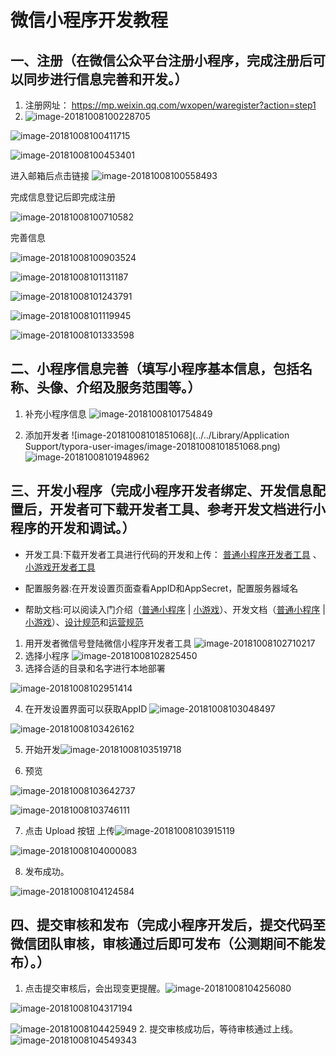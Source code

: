 # 微信小程序开发教程

## 一、注册（在微信公众平台注册小程序，完成注册后可以同步进行信息完善和开发。）

1. 注册网址： https://mp.weixin.qq.com/wxopen/waregister?action=step1
2. ![image-20181008100228705](https://ws4.sinaimg.cn/large/006tNbRwly1fw0l5cemmgj31kw11j7bw.jpg)

![image-20181008100411715](https://ws2.sinaimg.cn/large/006tNbRwly1fw0l7288oaj31kw11fn4y.jpg)

![image-20181008100453401](https://ws2.sinaimg.cn/large/006tNbRwly1fw0l7rv08gj31kw0wetdn.jpg)

进入邮箱后点击链接 ![image-20181008100558493](https://ws3.sinaimg.cn/large/006tNbRwly1fw0l8xao9cj31a40qigpg.jpg)

完成信息登记后即完成注册

![image-20181008100710582](https://ws2.sinaimg.cn/large/006tNbRwly1fw0la5jzr4j3110136q7q.jpg)

完善信息

![image-20181008100903524](https://ws1.sinaimg.cn/large/006tNbRwly1fw0lc4hqp7j312614kwk1.jpg)

![image-20181008101131187](https://ws1.sinaimg.cn/large/006tNbRwly1fw0leohk91j30u01l245u.jpg)

![image-20181008101243791](https://ws1.sinaimg.cn/large/006tNbRwly1fw0lfy1b7dj30u01o0tay.jpg)

![image-20181008101119945](https://ws4.sinaimg.cn/large/006tNbRwly1fw0lehfutxj30xe0wodj4.jpg)

![image-20181008101333598](https://ws4.sinaimg.cn/large/006tNbRwly1fw0lgtea49j30x20pkta0.jpg)

## 二、小程序信息完善（填写小程序基本信息，包括名称、头像、介绍及服务范围等。）

1. 补充小程序信息
  ![image-20181008101754849](https://ws2.sinaimg.cn/large/006tNbRwly1fw0llbtlkfj315c0ya41j.jpg)

2. 添加开发者
   ![image-20181008101851068](../../Library/Application Support/typora-user-images/image-20181008101851068.png)
   ![image-20181008101948962](https://ws2.sinaimg.cn/large/006tNbRwly1fw0lnayqaaj311g10mq5x.jpg)

## 三、开发小程序（完成小程序开发者绑定、开发信息配置后，开发者可下载开发者工具、参考开发文档进行小程序的开发和调试。）


* 开发工具:下载开发者工具进行代码的开发和上传： [普通小程序开发者工具](https://developers.weixin.qq.com/miniprogram/dev/devtools/devtools.html) 、 [小游戏开发者工具](https://mp.weixin.qq.com/debug/wxagame/dev/devtools/devtools.html)

* 配置服务器:在开发设置页面查看AppID和AppSecret，配置服务器域名

* 帮助文档:可以阅读入门介绍（[普通小程序](https://developers.weixin.qq.com/miniprogram/introduction/index.html) | [小游戏](https://developers.weixin.qq.com/minigame/introduction/index.html)）、开发文档（[普通小程序](https://developers.weixin.qq.com/miniprogram/dev/index.html) | [小游戏](https://mp.weixin.qq.com/debug/wxagame/dev/index.html)）、[设计规范](https://mp.weixin.qq.com/wxopen/wawiki?action=dir_list&type=design&lang=zh_CN&token=195341030)和[运营规范](https://mp.weixin.qq.com/wxopen/wawiki?action=dir_list&type=manage&lang=zh_CN&token=195341030)



1. 用开发者微信号登陆微信小程序开发者工具
   ![image-20181008102710217](https://ws2.sinaimg.cn/large/006tNbRwly1fw0luybjt1j30ik0qcq4s.jpg)
2. 选择小程序
  ![image-20181008102825450](https://ws1.sinaimg.cn/large/006tNbRwly1fw0lw9nxuvj30ik0qcgmz.jpg)
3. 选择合适的目录和名字进行本地部署

![image-20181008102951414](https://ws2.sinaimg.cn/large/006tNbRwly1fw0lxrhj0tj30mu0qcta8.jpg)



4. 在开发设置界面可以获取AppID
 ![image-20181008103048497](https://ws1.sinaimg.cn/large/006tNbRwly1fw0lyrhwslj31kw0n10v8.jpg)

![image-20181008103426162](https://ws1.sinaimg.cn/large/006tNbRwly1fw0m2l6pduj30mu0qcdhw.jpg)


5. 开始开发![image-20181008103519718](https://ws3.sinaimg.cn/large/006tNbRwly1fw0m3g2y26j31kw0zktfs.jpg)

6. 预览

![image-20181008103642737](https://ws4.sinaimg.cn/large/006tNbRwly1fw0m4w0eyxj30ki0u40vo.jpg)

![image-20181008103746111](https://ws2.sinaimg.cn/large/006tNbRwly1fw0m5zbq2hj30u01lrmzd.jpg)

7. 点击 Upload 按钮 上传![image-20181008103915119](https://ws1.sinaimg.cn/large/006tNbRwly1fw0m7j4tazj310y0csdhu.jpg)

![image-20181008104000083](https://ws2.sinaimg.cn/large/006tNbRwly1fw0m8b8r11j31940fmq4y.jpg)

8. 发布成功。

![image-20181008104124584](https://ws4.sinaimg.cn/large/006tNbRwly1fw0m9rlv3mj31kw0c3400.jpg)


## 四、提交审核和发布（完成小程序开发后，提交代码至微信团队审核，审核通过后即可发布（公测期间不能发布）。）
1. 点击提交审核后，会出现变更提醒。![image-20181008104256080](https://ws1.sinaimg.cn/large/006tNbRwly1fw0mbcsxidj31400retbq.jpg)

![image-20181008104317194](https://ws1.sinaimg.cn/large/006tNbRwly1fw0mbqbaqdj31460xajuz.jpg)

![image-20181008104425949](https://ws3.sinaimg.cn/large/006tNbRwly1fw0mcxg91sj31kw0wrwjl.jpg)
2. 提交审核成功后，等待审核通过上线。![image-20181008104549343](https://ws3.sinaimg.cn/large/006tNbRwly1fw0medh8j3j31kw0zxtd5.jpg)
